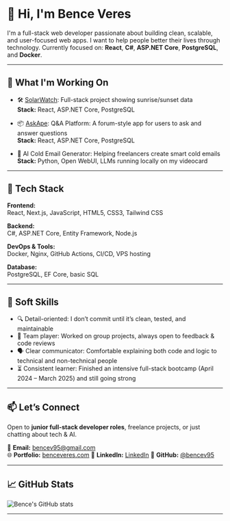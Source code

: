 # 👋 Hi, I'm Bence Veres

I'm a full-stack web developer passionate about building clean, scalable, and user-focused web apps.
I want to help people better their lives through technology.
Currently focused on: **React**, **C#**, **ASP.NET Core**, **PostgreSQL**, and **Docker**.

---

## 🚀 What I'm Working On

- 🛠️ [SolarWatch](https://solarwatch.benceveres.com): Full-stack project showing sunrise/sunset data  
  **Stack:** React, ASP.NET Core, PostgreSQL

- 📦 [AskApe](https://askape.benceveres.com): Q&A Platform: A forum-style app for users to ask and answer questions  
  **Stack:** React, ASP.NET Core, PostgreSQL

- 🧠 AI Cold Email Generator: Helping freelancers create smart cold emails  
  **Stack:** Python, Open WebUI, LLMs running locally on my videocard

---

## 🧰 Tech Stack

**Frontend:**  
React, Next.js, JavaScript, HTML5, CSS3, Tailwind CSS

**Backend:**  
C#, ASP.NET Core, Entity Framework, Node.js

**DevOps & Tools:**  
Docker, Nginx, GitHub Actions, CI/CD, VPS hosting

**Database:**  
PostgreSQL, EF Core, basic SQL

---

## 🧠 Soft Skills

- 🔍 Detail-oriented: I don’t commit until it’s clean, tested, and maintainable
- 🤝 Team player: Worked on group projects, always open to feedback & code reviews
- 🗣️ Clear communicator: Comfortable explaining both code and logic to technical and non-technical people
- ⏳ Consistent learner: Finished an intensive full-stack bootcamp (April 2024 – March 2025) and still going strong

---

## 📫 Let’s Connect

Open to **junior full-stack developer roles**, freelance projects, or just chatting about tech & AI.  

📧 **Email:** bencev95@gmail.com  
🌐 **Portfolio:** [benceveres.com](https://benceveres.com)
💼 **LinkedIn:** [LinkedIn](https://www.linkedin.com/in/veres-bence)
🐙 **GitHub:** [@bencev95](https://github.com/BenceV95)

---

## 📈 GitHub Stats

![Bence's GitHub stats](https://github-readme-stats.vercel.app/api?username=benceveres&show_icons=true&theme=tokyonight)

---
